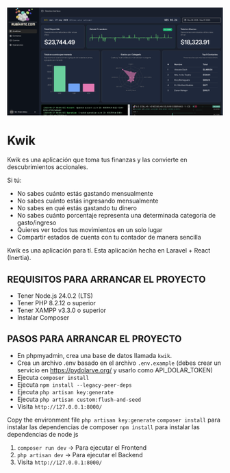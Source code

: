 ![Rubikate Imagen Principal del Dashboard](image.png)
# Kwik

Kwik es una aplicación que toma tus finanzas y las convierte en descubrimientos accionales.

Si tú:

- No sabes cuánto estás gastando mensualmente
- No sabes cuánto estás ingresando mensualmente
- No sabes en qué estás gastando tu dinero
- No sabes cuánto porcentaje representa una determinada categoría de gasto/ingreso
- Quieres ver todos tus movimientos en un solo lugar
- Compartir estados de cuenta con tu contador de manera sencilla

Kwik es una aplicación para tí.
Esta aplicación hecha en Laravel + React (Inertia).

## REQUISITOS PARA ARRANCAR EL PROYECTO

- Tener Node.js 24.0.2 (LTS)
- Tener PHP 8.2.12 o superior
- Tener XAMPP v3.3.0 o superior
- Instalar Composer

## PASOS PARA ARRANCAR EL PROYECTO

- En phpmyadmin, crea una base de datos llamada `kwik`.
- Crea un archivo .env basado en el archivo `.env.example` (debes crear un servicio en https://pydolarve.org/ y usarlo como API_DOLAR_TOKEN)
- Ejecuta `composer install`
- Ejecuta `npm install --legacy-peer-deps`
- Ejecuta `php artisan key:generate`
- Ejecuta `php artisan custom:flush-and-seed`
- Visita `http://127.0.0.1:8000/`

Copy the environment file
`php artisan key:generate`
`composer install` para instalar las dependencias de composer
`npm install` para instalar las dependencias de node js

1. `composer run dev` -> Para ejecutar el Frontend
2. `php artisan dev` -> Para ejecutar el Backend
3. Visita `http://127.0.0.1:8000/`

